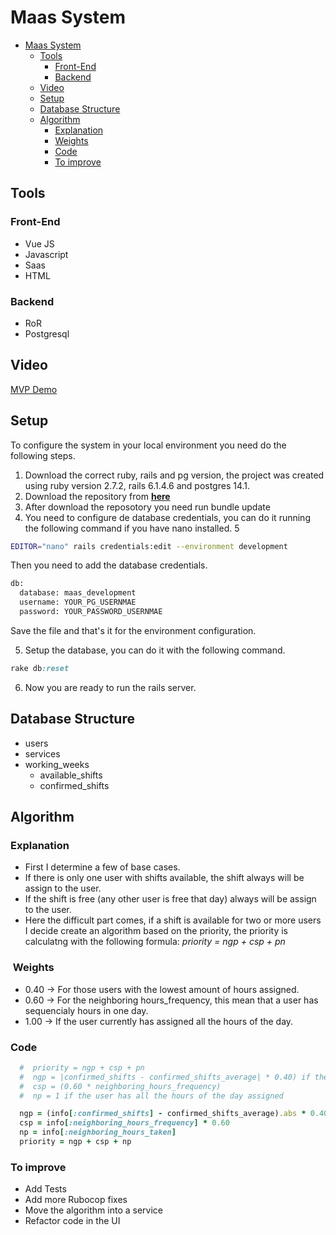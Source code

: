 # Maas System


- [Maas System](#maas-system)
  - [Tools](#tools)
    - [Front-End](#front-end)
    - [Backend](#backend)
  - [Video](#video)
  - [Setup](#setup)
  - [Database Structure](#database-structure)
  - [Algorithm](#algorithm)
    - [Explanation](#explanation)
    - [Weights](#weights)
    - [Code](#code)
    - [To improve](#to-improve)

## Tools
### Front-End
- Vue JS
- Javascript
- Saas
- HTML

### Backend
- RoR
- Postgresql

## Video
[MVP Demo](https://bit.ly/3hFVjcN)

## Setup
To configure the system in your local environment you need do the following steps.

1. Download the correct ruby, rails and pg version, the project was created using ruby version 2.7.2, rails 6.1.4.6 and postgres 14.1.
2. Download the repository from [**here**](https://github.com/diegoalay/maas)
3. After download the reposotory you need run bundle update
4. You need to configure de database credentials, you can do it running the following command if you have nano installed.
5
```bash
EDITOR="nano" rails credentials:edit --environment development
```
Then you need to add the database credentials.

```bash
db:
  database: maas_development
  username: YOUR_PG_USERNMAE
  password: YOUR_PASSWORD_USERNMAE
```

Save the file and that's it for the environment configuration.

5. Setup the database, you can do it with the following command.

``` ruby
rake db:reset
```
6. Now you are ready to run the rails server.


## Database Structure
- users
- services
- working_weeks
  - available_shifts
  - confirmed_shifts

## Algorithm
### Explanation
- First I determine a few of base cases.
- If there is only one user with shifts available, the shift always will be assign to the user.
- If the shift is free (any other user is free that day) always will be assign to the user.
- Here the difficult part comes, if a shift is available for two or more users I decide create an algorithm based on the priority, the priority is calculatng with the following formula: *priority = ngp + csp + pn*

###  Weights
- 0.40 -> For those users with the lowest amount of hours assigned.
- 0.60 -> For the neighboring hours_frequency, this mean that a user has sequencialy hours in one day.
- 1.00 -> If the user currently has assigned all the hours of the day.

### Code
```ruby
  #  priority = ngp + csp + pn
  #  ngp = |confirmed_shifts - confirmed_shifts_average| * 0.40) if the current user has all the week taken
  #  csp = (0.60 * neighboring_hours_frequency)
  #  np = 1 if the user has all the hours of the day assigned

  ngp = (info[:confirmed_shifts] - confirmed_shifts_average).abs * 0.40
  csp = info[:neighboring_hours_frequency] * 0.60
  np = info[:neighboring_hours_taken]
  priority = ngp + csp + np
```

### To improve
- Add Tests
- Add more Rubocop fixes
- Move the algorithm into a service
- Refactor code in the UI
